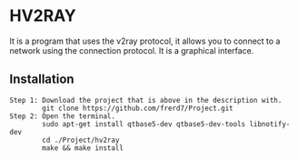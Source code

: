 # HV2RAY

It is a program that uses the v2ray protocol, it allows you to connect to a network using the connection protocol. It is a graphical interface.

## Installation 
	Step 1: Download the project that is above in the description with.
			git clone https://github.com/frerd7/Project.git
	Step 2: Open the terminal.
			sudo apt-get install qtbase5-dev qtbase5-dev-tools libnotify-dev
			cd ./Project/hv2ray
			make && make install
